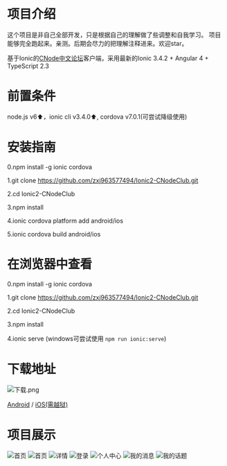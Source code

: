 # 项目介绍 

这个项目是非自己全部开发，只是根据自己的理解做了些调整和自我学习。
项目能够完全跑起来。亲测。后期会尽力的把理解注释进来。欢迎star。

基于Ionic的[CNode中文论坛](https://cnodejs.org/ "CNode中文论坛")客户端，采用最新的Ionic 3.4.2 + Angular 4 + TypeScript 2.3

# 前置条件

node.js v6⬆️，ionic cli v3.4.0⬆️, cordova v7.0.1(可尝试降级使用)

# 安装指南

0.npm install -g ionic cordova

1.git clone https://github.com/zxj963577494/Ionic2-CNodeClub.git

2.cd Ionic2-CNodeClub

3.npm install

4.ionic cordova platform add android/ios

5.ionic cordova build android/ios

# 在浏览器中查看

0.npm install -g ionic cordova

1.git clone https://github.com/zxj963577494/Ionic2-CNodeClub.git

2.cd Ionic2-CNodeClub

3.npm install

4.ionic serve (windows可尝试使用 ```npm run ionic:serve```)

# 下载地址

![下载.png](http://os9fefyck.bkt.clouddn.com/review.png)

[Android](https://fir.im/k4qz "android") / [iOS(需越狱)](https://fir.im/9e6h "IOS")


# 项目展示

![首页](http://os9fefyck.bkt.clouddn.com/IMG_0187.PNG?imageView2/0/w/426/h/240)
![首页](http://os9fefyck.bkt.clouddn.com/IMG_0188.PNG?imageView2/0/w/426/h/240)
![详情](http://os9fefyck.bkt.clouddn.com/IMG_0189.PNG?imageView2/0/w/426/h/240)
![登录](http://os9fefyck.bkt.clouddn.com/IMG_0190.PNG?imageView2/0/w/426/h/240)
![个人中心](http://os9fefyck.bkt.clouddn.com/IMG_0191.PNG?imageView2/0/w/426/h/240)
![我的消息](http://os9fefyck.bkt.clouddn.com/IMG_0192.PNG?imageView2/0/w/426/h/240)
![我的话题](http://os9fefyck.bkt.clouddn.com/IMG_0193.PNG?imageView2/0/w/426/h/240)

